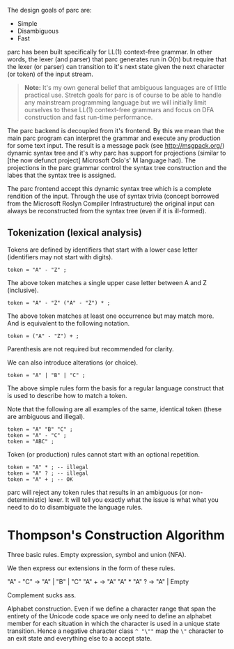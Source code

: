 The design goals of parc are:

- Simple
- Disambiguous
- Fast

parc has been built specifically for LL(1) context-free grammar. In other words, the lexer (and parser) that parc generates run in O(n) but require that the lexer (or parser) can transition to it's next state given the next character (or token) of the input stream.

> **Note:** It's my own general belief that ambiguous languages are of little practical use. Stretch goals for parc is of course to be able to handle any mainstream programming language but we will initially limit ourselves to these LL(1) context-free grammars and focus on DFA construction and fast run-time performance.

The parc backend is decoupled from it's frontend. By this we mean that the main parc program can interpret the grammar and execute any production for some text input. The result is a message pack (see http://msgpack.org/) dynamic syntax tree and it's why parc has support for projections (similar to [the now defunct project] Microsoft Oslo's' M language had). The projections in the parc grammar control the syntax tree construction and the labes that the syntax tree is assigned.

The parc frontend accept this dynamic syntax tree which is a complete rendition of the input. Through the use of syntax trivia (concept borrowed from the Microsoft Roslyn Compiler Infrastructure) the original input can always be reconstructed from the syntax tree (even if it is ill-formed).

## Tokenization (lexical analysis)

Tokens are defined by identifiers that start with a lower case letter (identifiers may not start with digits).

    token = "A" - "Z" ;

The above token matches a single upper case letter between A and Z (inclusive).

    token = "A" - "Z" ("A" - "Z") * ;

The above token matches at least one occurrence but may match more. And is equivalent to the following notation.

    token = ("A" - "Z") + ;

Parenthesis are not required but recommended for clarity.

We can also introduce alterations (or choice).

    token = "A" | "B" | "C" ;

The above simple rules form the basis for a regular language construct that is used to describe how to match a token.

Note that the following are all examples of the same, identical token (these are ambiguous and illegal).

    token = "A" "B" "C" ;
    token = "A" - "C" ;
    token = "ABC" ;

Token (or production) rules cannot start with an optional repetition.

    token = "A" * ; -- illegal
    token = "A" ? ; -- illegal
    token = "A" + ; -- OK

parc will reject any token rules that results in an ambiguous (or non-deterministic) lexer. It will tell you exactly what the issue is what what you need to do to disambiguate the language rules.

Thompson's Construction Algorithm
==

Three basic rules. Empty expression, symbol and union (NFA).

We then express our extensions in the form of these rules.

"A" - "C" -> "A" | "B" | "C"
"A" +     -> "A" "A" *
"A" ?     -> "A" | Empty

Complement sucks ass.

Alphabet construction. Even if we define a character range that span the entirety of the Unicode code space we only need to define an alphabet member for each situation in which the character is used in a unique state transition. Hence a negative character class `^ "\""` map the `\"` character to an exit state and everything else to a accept state.

